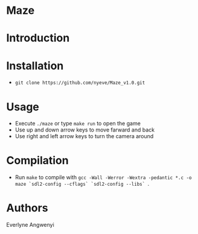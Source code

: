 # Maze
# Introduction
# Installation
* ```git clone https://github.com/nyeve/Maze_v1.0.git```
# Usage
* Execute ```./maze``` or type ```make run``` to open the game
* Use up and down arrow keys to move farward and back
* Use right and left arrow keys to turn the camera around
# Compilation
* Run ```make``` to compile with ```gcc -Wall -Werror -Wextra -pedantic *.c -o maze `sdl2-config --cflags` `sdl2-config --libs` ```.
# Authors
Everlyne Angwenyi

